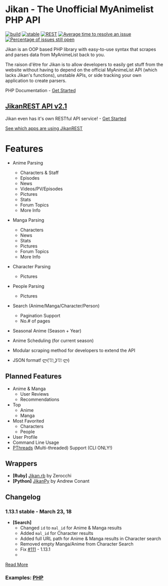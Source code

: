 
# Jikan - The Unofficial MyAnimelist PHP API 
[![build](https://travis-ci.org/jikan-me/jikan.svg?branch=master)](https://travis-ci.org/jikan-me/jikan?branch=master) [![stable](https://img.shields.io/badge/stable-1.13.1-blue.svg?style=flat)]() [![REST](https://img.shields.io/badge/REST-1.7.1-brightgreen.svg?style=flat)](https://jikan.me) [![Average time to resolve an issue](http://isitmaintained.com/badge/resolution/jikan-me/jikan.svg)](http://isitmaintained.com/project/jikan-me/jikan "Average time to resolve an issue") [![Percentage of issues still open](http://isitmaintained.com/badge/open/jikan-me/jikan.svg)](http://isitmaintained.com/project/jikan-me/jikan "Percentage of issues still open")


Jikan is an OOP based PHP library with easy-to-use syntax that scrapes and parses data from MyAnimeList back to you.

The raison d'être for Jikan is to allow developers to easily get stuff from the website without having to depend on the official MyAnimeList API (which lacks Jikan's functions), unstable APIs, or side tracking your own application to create parsers.

PHP Documentation - [Get Started](https://jikan.me/docs)

## [JikanREST API v2.1](https://jikan.docs.apiary.io)
Jikan even has it's own RESTful API service! - [Get Started](https://jikan.docs.apiary.io)

[See which apps are using JikanREST](https://jikan.me/showcase)

# Features
- Anime Parsing
    - Characters & Staff
    - Episodes
    - News
    - Videos/PV/Episodes
    - Pictures
    - Stats
    - Forum Topics
    - More Info
- Manga Parsing
    - Characters
    - News
    - Stats
    - Pictures
    - Forum Topics
    - More Info
- Character Parsing
    - Pictures
- People Parsing
    - Pictures
- Search (Anime/Manga/Character/Person)
    - Pagination Support
    - No.# of pages
- Seasonal Anime (Season + Year)
- Anime Scheduling (for current season)

- Modular scraping method for developers to extend the API
- JSON format! ლ( ͡⎚ ͜ʖ ͡⎚ ლ)

## Planned Features
- Anime & Manga
    - User Reviews
    - Recommendations
- Top
    - Anime
    - Manga
- Most Favorited
    - Characters
    - People
- User Profile
- Command Line Usage
- [PThreads](https://github.com/krakjoe/pthreads) (Multi-threaded) Support (CLI ONLY!)

## Wrappers
- **[Ruby]** [Jikan.rb](https://github.com/Zerocchi/jikan.rb) by Zerocchi
- **[Python]** [JikanPy](https://github.com/AWConant/jikanpy) by Andrew Conant

## Changelog
### 1.13.1 stable - March 23, 18
- **[Search]**
    - Changed `id` to `mal_id` for Anime & Manga results
    - Added `mal_id` for Character results
    - Added full URL path for Anime & Manga results in Character search
    - Removed empty Manga/Anime from Character Search
    - Fix [#111](/../../issues/111) - 1.13.1
    - 
[Read More](https://github.com/jikan-me/jikan/tree/master/changelog.md)

### Examples: [PHP](https://github.com/jikan-me/jikan/tree/master/examples)